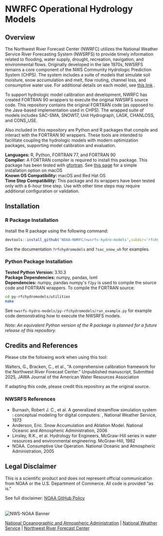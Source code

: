 # NWRFC Operational Hydrology Models 

## Overview

The Northwest River Forecast Center (NWRFC) utilizes the National Weather Service River Forecasting System (NWSRFS) to provide timely information related to flooding, water supply, drought, recreation, navigation, and environmental flows. Originally developed in the late 1970s, NWSRFS remains a core component of the NWS Community Hydrologic Prediction System (CHPS). The system includes a suite of models that simulate soil moisture, snow accumulation and melt, flow routing, channel loss, and consumptive water use. For additional details on each model, see [this link](https://www.weather.gov/owp/oh_hrl_nwsrfs_users_manual_htm_xrfsdocpdf) .

To support hydrologic model calibration and development, NWRFC has created FORTRAN 90 wrappers to execute the original NWSRFS source code. This repository contains the original FORTRAN code (as opposed to the Java-based implementation used in CHPS). The wrapped suite of models includes SAC-SMA, SNOW17, Unit Hydrograph, LAGK, CHANLOSS, and CONS_USE.

Also included in this repository are Python and R packages that compile and interact with the FORTRAN 90 wrappers. These tools are intended to facilitate coupling the hydrologic models with modern optimization packages, supporting model calibration and evaluation.

**Languages:** R, Python, FORTRAN 77, and FORTRAN 90\
**Compiler:** A FORTRAN compiler is required to install this package. This package has been tested with [gfortran](https://gcc.gnu.org/wiki/GFortran). See [this page](https://cran.r-project.org/bin/macosx/tools/) for a simple installation option on macOS\
**Known OS Compatibility:** macOS and Red Hat OS\
**Time Step Compatibility:** This package and its wrappers have been tested only with a 6-hour time step. Use with other time steps may require additional configuration or validation.

## Installation

### R Package Installation

Install the R package using the following command:

```R
devtools::install_github('NOAA-NWRFC/nwsrfs-hydro-models',subdir='rfchydromodels')
```   
See the documentation `?rfchydromodels` and `?sac_snow_uh` for examples. 

### Python Package Installation

**Tested Python Version:** 3.10.3\
**Package Dependencies:**  numpy, pandas, lxml\
**Dependencies:** numpy, pandas
numpy's `f2py` is used to compile the source code and FORTRAN wrappers. To compile the FORTRAN source:

```bash
cd py-rfchydromodels/utilities
make
```
See `nwsrfs-hydro-models/py-rfchydromodels/run_example.py` for example code demonstrating how to execute the NWSRFS models.

*Note:  An equivalent Python version of the R package is planned for a future release of this repository.*

## Credits and References

Please cite the following work when using this tool:

Walters, G., Bracken, C., et al., "A comprehensive calibration framework for the Northwest River Forecast Center." Unpublished manuscript, Submitted 2025, JAWA Journal of the American Water Resources Association

If adapting this code, please credit this repository as the original source. 

### NWSRFS References

* Burnash, Robert J. C., et al. A generalized streamflow simulation system : conceptual modeling for digital computers. , National Weather Service, 1973
* Anderson, Eric. Snow Accumulation and Ablation Model. National Oceanic and Atmospheric Administration, 2006
* Linsley, R.K., et al. Hydrology for Engineers, McGraw-Hill series in water resources and environmental engineering. McGraw-Hill, 1982
* NOAA. Consumptive Use Operation. National Oceanic and Atmospheric Administration, 2005

## Legal Disclaimer

This is a scientific product and does not represent official communication from NOAA or the U.S. Department of Commerce. All code is provided "as is."

See full disclaimer: [NOAA GitHub Policy](https://github.com/NOAAGov/Information)
 \
 \
 \
<img src="https://www.weather.gov/bundles/templating/images/header/header.png" alt="NWS-NOAA Banner">

[National Oceanographic and Atmospheric Administration](https://www.noaa.gov) | [National Weather Service](https://www.weather.gov/) | [Northwest River Forecast Center](https://www.nwrfc.noaa.gov/rfc/)
